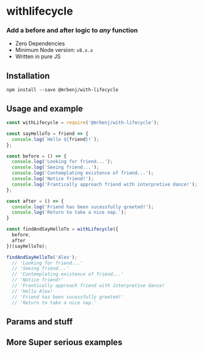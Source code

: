 # withlifecycle

### Add a before and after logic to _any_ function

* Zero Dependencies
* Minimum Node version: `v8.x.x`
* Written in pure JS

## Installation
`npm install --save @mrbenj/with-lifecycle`

## Usage and example
```js
const withLifecycle = require('@mrbenj/with-lifecycle');

const sayHelloTo = friend => {
  console.log(`Hello ${friend}!`);
};

const before = () => {
  console.log('Looking for friend...');
  console.log('Seeing friend...');
  console.log('Contemplating existence of friend...');
  console.log('Notice friend!');
  console.log('Frantically approach friend with interpretive dance!');
};

const after = () => {
  console.log('Friend has been sucessfully greeted!');
  console.log('Return to take a nice nap.');
}

const findAndSayHelloTo = withLifecycle({
  before,
  after
})(sayHelloTo);

findAndSayHelloTo('Alex');
  // 'Looking for friend...'
  // 'Seeing friend...'
  // 'Contemplating existence of friend...'
  // 'Notice friend!'
  // 'Frantically approach friend with interpretive dance!
  // 'Hello Alex!
  // 'Friend has been sucessfully greeted!'
  // 'Return to take a nice nap.'
```

## Params and stuff



## More Super serious examples
